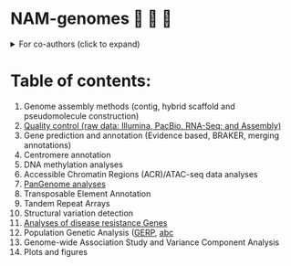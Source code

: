 # NAM-genomes :corn: :corn: :corn:

<details>
  <summary>For co-authors (click to expand)</summary>
### NAM genome paper related scripts and workflows

Please follow this structure for your contribution.

1. Add all the scripts for one specific task inside aptly named folder (eg: agp-generation), use hyphen for gaps and use all lower-case letters.

2. Add a README.md file within the folder, specifically addressing the order and inputs required for the scripts you put in the folder

3. If you have any figures, please create a folder within that section folder  (please name it "assets") and drop them there. You can also add other files or things that doesn't qualify as scripts in there.

4. Please let me know if you have any questions or have any suggestions!

Go, NAMsters!

![NAMsters](/assets/NAMster2.png)
</details>


# Table of contents:

1.  Genome assembly methods (contig, hybrid scaffold and pseudomolecule construction)
2. [Quality control (raw data: Illumina, PacBio, RNA-Seq; and Assembly)](quality-control/README.md)
3. Gene prediction and annotation (Evidence based, BRAKER, merging annotations)
4. Centromere annotation
5. DNA methylation analyses
6. Accessible Chromatin Regions (ACR)/ATAC-seq data analyses
7. [PanGenome analyses](pangenome-analyses/README.md)
8. Transposable Element Annotation
9. Tandem Repeat Arrays
10. Structural variation detection
11. [Analyses of disease resistance Genes](NLR-genes/README.md)
12. Population Genetic Analysis ([GERP](gerp/README.md), [abc](abc/README.md)
13. Genome-wide Association Study and Variance Component Analysis
14. Plots and figures
